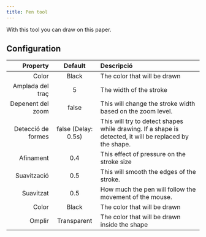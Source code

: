 ```yaml
---
title: Pen tool
---
```


With this tool you can draw on this paper.

## Configuration

|           Property |                                 Default                                | Descripció                                                                                                                              |
| -----------------: | :--------------------------------------------------------------------: | :-------------------------------------------------------------------------------------------------------------------------------------- |
|              Color |                                  Black                                 | The color that will be drawn                                                                                                            |
|   Amplada del traç |                                    5                                   | The width of the stroke                                                                                                                 |
|  Depenent del zoom |                                  false                                 | This will change the stroke width based on the zoom level.                                                              |
| Detecció de formes | false (Delay: 0.5s) | This will try to detect shapes while drawing. If a shape is detected, it will be replaced by the shape. |
|          Afinament |                           0.4                          | This effect of pressure on the stroke size                                                                                              |
|        Suavització |                           0.5                          | This will smooth the edges of the stroke.                                                                               |
|          Suavitzat |                           0.5                          | How much the pen will follow the movement of the mouse.                                                                 |
|              Color |                                  Black                                 | The color that will be drawn                                                                                                            |
|             Omplir |                               Transparent                              | The color that will be drawn inside the shape                                                                                           |
